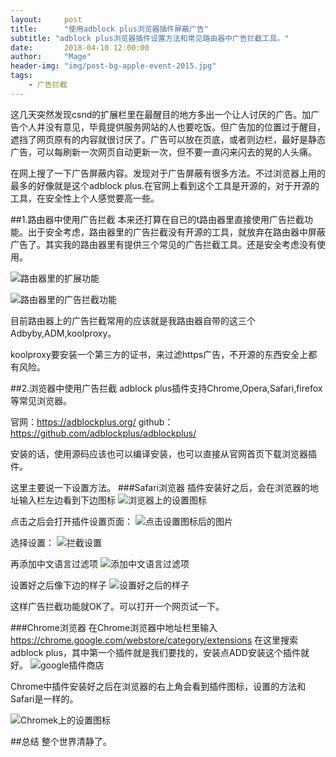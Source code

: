 ```yaml
---
layout:     post
title:      "使用adblock plus浏览器插件屏蔽广告"
subtitle: "adblock plus浏览器插件设置方法和常见路由器中广告拦截工具。"
date:       2018-04-10 12:00:00
author:     "Mage"
header-img: "img/post-bg-apple-event-2015.jpg"
tags:
    - 广告拦截
---
```


这几天突然发现csnd的扩展栏里在最醒目的地方多出一个让人讨厌的广告。加广告个人并没有意见，毕竟提供服务网站的人也要吃饭。但广告加的位置过于醒目，遮挡了网页原有的内容就很讨厌了。广告可以放在页底，或者则边栏，最好是静态广告，可以每刷新一次网页自动更新一次，但不要一直闪来闪去的晃的人头痛。

在网上搜了一下广告屏蔽内容。发现对于广告屏蔽有很多方法。不过浏览器上用的最多的好像就是这个adblock plus.在官网上看到这个工具是开源的，对于开源的工具，在安全性上个人感觉要高一些。

##1.路由器中使用广告拦截
本来还打算在自已的t路由器里直接使用广告拦截功能。出于安全考虑，路由器里的广告拦截没有开源的工具，就放弃在路由器中屏蔽广告了。其实我的路由器里有提供三个常见的广告拦截工具。还是安全考虑没有使用。

![路由器里的扩展功能](/img/in-post/gglanjie/1.png)

![路由器里的广告拦截功能](/img/in-post/gglanjie/2.png)

目前路由器上的广告拦截常用的应该就是我路由器自带的这三个Adbyby,ADM,koolproxy。

koolproxy要安装一个第三方的证书，来过滤https广告，不开源的东西安全上都有风险。

##2.浏览器中使用广告拦截
adblock plus插件支持Chrome,Opera,Safari,firefox等常见浏览器。

官网：https://adblockplus.org/
github：https://github.com/adblockplus/adblockplus/

安装的话，使用源码应该也可以编译安装，也可以直接从官网首页下载浏览器插件。

这里主要说一下设置方法。
###Safari浏览器
插件安装好之后，会在浏览器的地址输入栏左边看到下边图标
![浏览器上的设置图标](/img/in-post/gglanjie/3.png)

点击之后会打开插件设置页面：
![点击设置图标后的图片](/img/in-post/gglanjie/4.png)

选择设置：
![拦截设置](/img/in-post/gglanjie/5.png)

再添加中文语言过滤项
![添加中文语言过滤项](/img/in-post/gglanjie/6.png)

设置好之后像下边的样子
![设置好之后的样子](/img/in-post/gglanjie/7.png)

这样广告拦截功能就OK了。可以打开一个网页试一下。

###Chrome浏览器
在Chrome浏览器中地址栏里输入
https://chrome.google.com/webstore/category/extensions
在这里搜索adblock plus，其中第一个插件就是我们要找的，安装点ADD安装这个插件就好。
![google插件商店](/img/in-post/gglanjie/8.png)

Chrome中插件安装好之后在浏览器的右上角会看到插件图标，设置的方法和Safari是一样的。

![Chromek上的设置图标](/img/in-post/gglanjie/9.png)

##总结
整个世界清静了。
